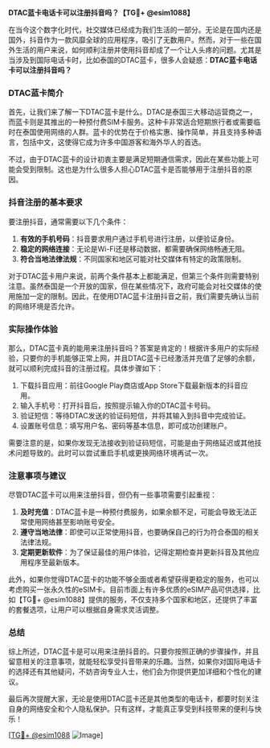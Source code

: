 **DTAC蓝卡电话卡可以注册抖音吗？【TG💪+ @esim1088】**

在当今这个数字化时代，社交媒体已经成为我们生活的一部分。无论是在国内还是国外，抖音作为一款风靡全球的应用程序，吸引了无数用户。然而，对于一些在国外生活的用户来说，如何顺利注册并使用抖音却成了一个让人头疼的问题。尤其是当涉及到国际电话卡时，比如泰国的DTAC蓝卡，很多人会疑惑：**DTAC蓝卡电话卡可以注册抖音吗？**

### DTAC蓝卡简介

首先，让我们来了解一下DTAC蓝卡是什么。DTAC是泰国三大移动运营商之一，而蓝卡则是其推出的一种预付费SIM卡服务。这种卡非常适合短期旅行者或需要临时在泰国使用网络的人群。蓝卡的优势在于价格实惠、操作简单，并且支持多种语言，包括中文，这使得它成为许多中国游客和海外华人的首选。

不过，由于DTAC蓝卡的设计初衷主要是满足短期通信需求，因此在某些功能上可能会受到限制。这也是为什么很多人担心DTAC蓝卡是否能够用于注册抖音的原因。

### 抖音注册的基本要求

要注册抖音，通常需要以下几个条件：

1. **有效的手机号码**：抖音要求用户通过手机号进行注册，以便验证身份。
2. **稳定的网络连接**：无论是Wi-Fi还是移动数据，都需要确保网络畅通无阻。
3. **符合当地法律法规**：不同国家和地区可能对社交媒体有特定的政策限制。

对于DTAC蓝卡用户来说，前两个条件基本上都能满足，但第三个条件则需要特别注意。虽然泰国是一个开放的国家，但在某些情况下，政府可能会对社交媒体的使用施加一定的限制。因此，在使用DTAC蓝卡注册抖音之前，我们需要先确认当前的网络环境是否允许。

### 实际操作体验

那么，DTAC蓝卡真的能用来注册抖音吗？答案是肯定的！根据许多用户的实际经验，只要你的手机能够正常上网，并且DTAC蓝卡已经激活并充值了足够的余额，就可以顺利完成抖音的注册过程。具体步骤如下：

1. 下载抖音应用：前往Google Play商店或App Store下载最新版本的抖音应用。
2. 输入手机号：打开抖音后，按照提示输入你的DTAC蓝卡号码。
3. 验证短信：等待DTAC发送的验证码短信，并将其输入到抖音中完成验证。
4. 设置账号信息：填写用户名、密码等基本信息，即可成功创建账户。

需要注意的是，如果你发现无法接收到验证码短信，可能是由于网络延迟或其他技术问题导致的。此时可以尝试重启手机或更换网络环境再试一次。

### 注意事项与建议

尽管DTAC蓝卡可以用来注册抖音，但仍有一些事项需要引起重视：

1. **及时充值**：DTAC蓝卡是一种预付费服务，如果余额不足，可能会导致无法正常使用网络甚至影响账号安全。
2. **遵守当地法律**：即使可以正常使用抖音，也要确保自己的行为符合泰国的相关法律法规。
3. **定期更新软件**：为了保证最佳的用户体验，记得定期检查并更新抖音及其他应用程序至最新版本。

此外，如果你觉得DTAC蓝卡的功能不够全面或者希望获得更稳定的服务，也可以考虑购买一张永久性的eSIM卡。目前市面上有许多优质的eSIM产品可供选择，比如【TG💪+ @esim1088】提供的服务，不仅支持多个国家和地区，还提供了丰富的套餐选项，让用户可以根据自身需求灵活调整。

### 总结

综上所述，DTAC蓝卡是可以用来注册抖音的。只要你按照正确的步骤操作，并且留意相关的注意事项，就能轻松享受抖音带来的乐趣。当然，如果你对国际电话卡的选择还有其他疑问，不妨咨询专业人士，他们会为你提供更加详细和个性化的建议。

最后再次提醒大家，无论是使用DTAC蓝卡还是其他类型的电话卡，都要时刻关注自身的网络安全和个人隐私保护。只有这样，才能真正享受到科技带来的便利与快乐！

[[TG💪+ @esim1088](https://t.me/s/esim1088) ![Image](https://i.postimg.cc/4NQfJmqS/Snipaste-2025-05-13-00-14-12.png)]